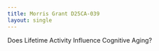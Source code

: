 ```yaml
---
title: Morris Grant D25CA-039
layout: single
---
```

Does Lifetime Activity Influence Cognitive Aging?
